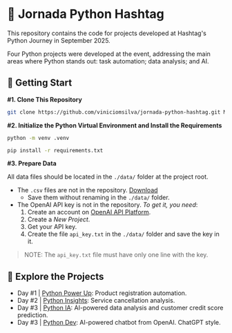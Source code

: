 # 🐍 Jornada Python Hashtag

This repository contains the code for projects developed at Hashtag's Python
Journey in September 2025.  

Four Python projects were developed at the event, addressing the main areas
where Python stands out: task automation; data analysis; and AI.

## 🚀 Getting Start

**\#1. Clone This Repository**

```bash
git clone https://github.com/viniciomsilva/jornada-python-hashtag.git MyProjectFolderName
```

**\#2. Initialize the Python Virtual Environment and Install the Requirements**

```bash
python -m venv .venv
```

```bash
pip install -r requirements.txt
```

**\#3. Prepare Data**

All data files should be located in the ` ./data/ ` folder at the project root.

* The ` .csv ` files are not in the repository. [Download](https://www.dropbox.com/scl/fo/11sbrez5g9ymifinrsxif/APKpco4zH0RJxuVpa2k3o7k?rlkey=jk64ht763xgfvrsodstm60568&st=u6x9tjo9&dl=0)
  * Save them without renaming in the ` ./data/ ` folder.
* The OpenAI API key is not in the repository. *To get it, you need*:
  1. Create an account on [OpenAI API Platform](https://auth.openai.com/log-in).
  2. Create a *New Project*.
  3. Get your API key.
  4. Create the file ` api_key.txt ` in the ` ./data/ ` folder and save the key in it.

> NOTE: The ` api_key.txt ` file must have only one line with the key.

## 🔎 Explore the Projects

* Day #1 | [Python Power Up](./python_power_up/): Product registration automation.
* Day #2 | [Python Insights](./python_insights/): Service cancellation analysis.
* Day #3 | [Python IA](./python_ia/): AI-powered data analysis and customer credit score prediction.
* Day #3 | [Python Dev](./python_dev/): AI-powered chatbot from OpenAI. ChatGPT style.
